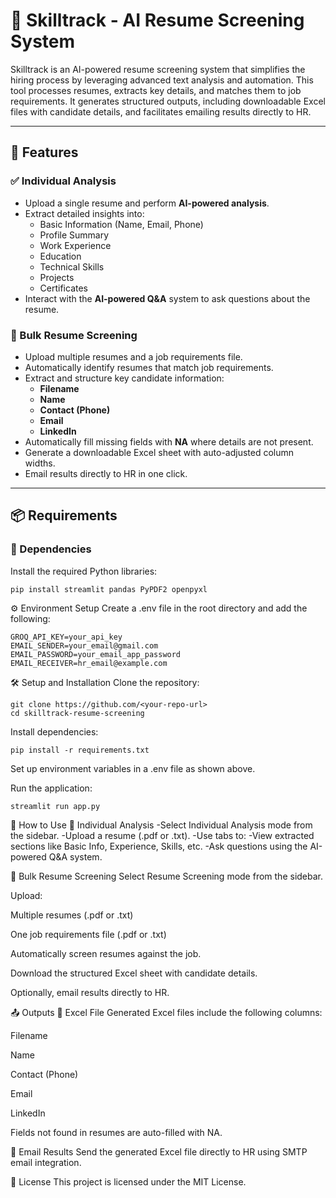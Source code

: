 # 📄 Skilltrack - AI Resume Screening System

Skilltrack is an AI-powered resume screening system that simplifies the hiring process by leveraging advanced text analysis and automation. This tool processes resumes, extracts key details, and matches them to job requirements. It generates structured outputs, including downloadable Excel files with candidate details, and facilitates emailing results directly to HR.

---

## 🚀 Features

### ✅ Individual Analysis
- Upload a single resume and perform **AI-powered analysis**.
- Extract detailed insights into:
  - Basic Information (Name, Email, Phone)
  - Profile Summary
  - Work Experience
  - Education
  - Technical Skills
  - Projects
  - Certificates
- Interact with the **AI-powered Q&A** system to ask questions about the resume.

### 📂 Bulk Resume Screening
- Upload multiple resumes and a job requirements file.
- Automatically identify resumes that match job requirements.
- Extract and structure key candidate information:
  - **Filename**
  - **Name**
  - **Contact (Phone)**
  - **Email**
  - **LinkedIn**
- Automatically fill missing fields with **NA** where details are not present.
- Generate a downloadable Excel sheet with auto-adjusted column widths.
- Email results directly to HR in one click.

---

## 📦 Requirements

### 🔧 Dependencies
Install the required Python libraries:
```bash
pip install streamlit pandas PyPDF2 openpyxl
```
⚙️ Environment Setup
Create a .env file in the root directory and add the following:
```
GROQ_API_KEY=your_api_key
EMAIL_SENDER=your_email@gmail.com
EMAIL_PASSWORD=your_email_app_password
EMAIL_RECEIVER=hr_email@example.com
```
🛠️ Setup and Installation
Clone the repository:
```
git clone https://github.com/<your-repo-url>
cd skilltrack-resume-screening
```
Install dependencies:
```
pip install -r requirements.txt
```
Set up environment variables in a .env file as shown above.

Run the application:
```
streamlit run app.py
```
💼 How to Use
🧍 Individual Analysis
    -Select Individual Analysis mode from the sidebar.
    -Upload a resume (.pdf or .txt).
    -Use tabs to:
      -View extracted sections like Basic Info, Experience, Skills, etc.
      -Ask questions using the AI-powered Q&A system.

📁 Bulk Resume Screening
Select Resume Screening mode from the sidebar.

Upload:

Multiple resumes (.pdf or .txt)

One job requirements file (.pdf or .txt)

Automatically screen resumes against the job.

Download the structured Excel sheet with candidate details.

Optionally, email results directly to HR.

📤 Outputs
🧾 Excel File
Generated Excel files include the following columns:

Filename

Name

Contact (Phone)

Email

LinkedIn

Fields not found in resumes are auto-filled with NA.

📧 Email Results
Send the generated Excel file directly to HR using SMTP email integration.

🪪 License
This project is licensed under the MIT License.
